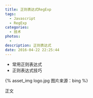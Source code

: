 ```yaml
---
title: 正则表达式RegExp
tags:
  - Javascript
  - RegExp
categories:
  - 技术
photos:
  - 
description: 正则表达式
date: 2016-04-22 22:25:44
---
```


* 常用正则表达式
* 正则表达式技巧

{% asset_img logo.jpg 图片来源：bing %}

<!--more-->
正文